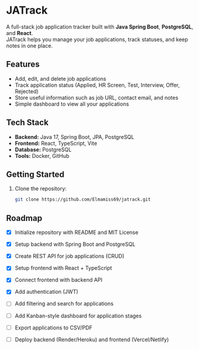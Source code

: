 # JATrack

A full-stack job application tracker built with **Java Spring Boot**, **PostgreSQL**, and **React**.  
JATrack helps you manage your job applications, track statuses, and keep notes in one place.

## Features
- Add, edit, and delete job applications
- Track application status (Applied, HR Screen, Test, Interview, Offer, Rejected)
- Store useful information such as job URL, contact email, and notes
- Simple dashboard to view all your applications

## Tech Stack
- **Backend:** Java 17, Spring Boot, JPA, PostgreSQL
- **Frontend:** React, TypeScript, Vite
- **Database:** PostgreSQL
- **Tools:** Docker, GitHub

## Getting Started
1. Clone the repository:
   ```bash
   git clone https://github.com/Elmamiss69/jatrack.git

   
## Roadmap
- [x] Initialize repository with README and MIT License
- [x] Setup backend with Spring Boot and PostgreSQL
- [x] Create REST API for job applications (CRUD)
- [x] Setup frontend with React + TypeScript
- [x] Connect frontend with backend API
- [x] Add authentication (JWT)
- [ ] Add filtering and search for applications
- [ ] Add Kanban-style dashboard for application stages
- [ ] Export applications to CSV/PDF
- [ ] Deploy backend (Render/Heroku) and frontend (Vercel/Netlify)

